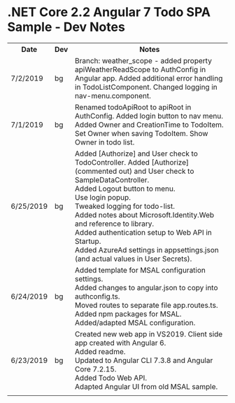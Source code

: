 # .NET Core 2.2 Angular 7 Todo SPA Sample - Dev Notes

<table>
    <tr>
        <th>Date</th>
        <th>Dev</th>
        <th>Notes</th>
    </tr>
    <tr>
        <td>7/2/2019</td><td>bg</td>
		<td>
			Branch: weather_scope - added property apiWeatherReadScope to AuthConfig in Angular app.
			Added additional error handling in TodoListComponent.
			Changed logging in nav-menu.component.<br/>
		</td>
    </tr>
    <tr>
        <td>7/1/2019</td><td>bg</td>
		<td>
			Renamed todoApiRoot to apiRoot in AuthConfig.
			Added login button to nav menu.<br/>
			Added Owner and CreationTime to TodoItem.
			Set Owner when saving TodoItem.
			Show Owner in todo list.<br/>
		</td>
    </tr>
    <tr>
        <td>6/25/2019</td><td>bg</td>
		<td>
			Added [Authorize] and User check to TodoController.
			Added [Authorize] (commented out) and User check to SampleDataController.<br/>
			Added Logout button to menu.<br/>
			Use login popup.<br/>
			Tweaked logging for todo-list.<br/>
			Added notes about Microsoft.Identity.Web and reference to library.<br/>
			Added authentication setup to Web API in Startup.<br/>
			Added AzureAd settings in appsettings.json (and actual values in User Secrets).<br/>
		</td>
    </tr>
    <tr>
        <td>6/24/2019</td><td>bg</td>
		<td>
			Added template for MSAL configuration settings.<br/>
			Added changes to angular.json to copy into authconfig.ts.<br/>
			Moved routes to separate file app.routes.ts.<br/>
			Added npm packages for MSAL.  Added/adapted MSAL configuration.<br/>
		</td>
    </tr>
    <tr>
        <td>6/23/2019</td><td>bg</td>
		<td>
			Created new web app in VS2019.
			Client side app created with Angular 6.<br/>
			Added readme.<br/>
			Updated to Angular CLI 7.3.8 and Angular Core 7.2.15.<br/>
			Added Todo Web API.<br/>
			Adapted Angular UI from old MSAL sample.<br/>
		</td>
    </tr>
    <tr>
        <td></td><td></td>
		<td>
		</td>
    </tr>
</table>
